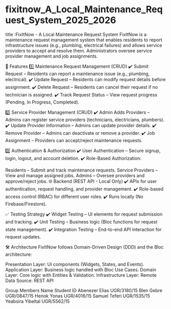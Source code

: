 # fixitnow_A_Local_Maintenance_Request_System_2025_2026
title :FixItNow - A Local Maintenance Request System FixItNow is a maintenance request management system that enables residents to report infrastructure issues (e.g., plumbing, electrical failures) and allows service providers to accept and resolve them. Administrators oversee service provider management and job assignments.

🚀 Features 1️⃣ Maintenance Request Management (CRUD) ✔️ Submit Request – Residents can report a maintenance issue (e.g., plumbing, electrical). ✔️ Update Request – Residents can modify request details before assignment. ✔️ Delete Request – Residents can cancel their request if no technician is assigned. ✔️ Track Request Status – View request progress (Pending, In Progress, Completed).

2️⃣ Service Provider Management (CRUD) ✔️ Admin Adds Providers – Admins can register service providers (technicians, electricians, plumbers). ✔️ Update Provider Information – Admins can update provider details. ✔️ Remove Provider – Admins can deactivate or remove a provider. ✔️ Job Assignment – Providers can accept/reject maintenance requests.

3️⃣ Authentication & Authorization ✔️ User Authentication – Secure signup, login, logout, and account deletion. ✔️ Role-Based Authorization:

Residents – Submit and track maintenance requests. Service Providers – View and manage assigned jobs. Admins – Oversee providers and approve/reject jobs. 🌐 Backend (REST API - Local Only) ✔️ APIs for user authentication, request handling, and provider management. ✔️ Role-based access control (RBAC) for different user roles. ✔️ Runs locally (No Firebase/Firestore).

✅ Testing Strategy ✔️ Widget Testing – UI elements for request submission and tracking. ✔️ Unit Testing – Business logic (Bloc functions for request state management). ✔️ Integration Testing – End-to-end API interaction for request updates.

🛠 Architecture FixItNow follows Domain-Driven Design (DDD) and the Bloc architecture:

Presentation Layer: UI components (Widgets, States, and Events). Application Layer: Business logic handled with Bloc Use Cases. Domain Layer: Core logic with Entities & Validation. Infrastructure Layer: Remote Data Source: REST API

Group Members
Name	Student ID
Abenezer Elias	UGR/3180/15
Blen Gebre	UGR/0847/15
Henok Yonas	UGR/4016/15
Samuel Teferi	UGR/1535/15
Yeabsira Yibeltal	UGR/5562/15
